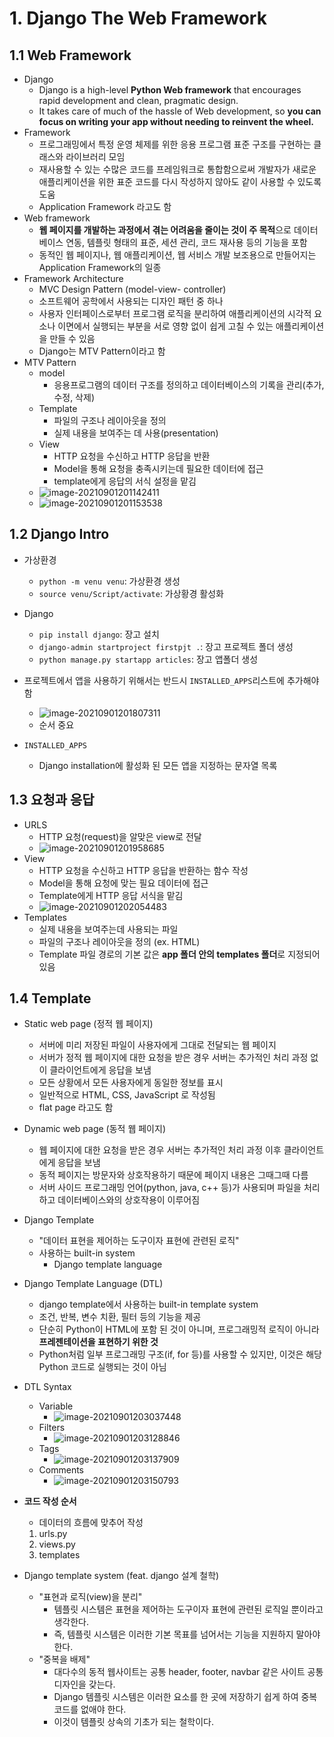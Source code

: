 # 1. Django The Web Framework



## 1.1 Web Framework

- Django
  - Django is a high-level **Python Web framework** that encourages rapid development and clean, pragmatic design.
  - It takes care of much of the hassle of Web development, so **you can focus on writing your app without needing to reinvent the wheel.**
- Framework
  - 프로그래밍에서 특정 운영 체제를 위한 응용 프로그램 표준 구조를 구현하는 클래스와 라이브러리 모임
  - 재사용할 수 있는 수많은 코드를 프레임워크로 통합함으로써 개발자가 새로운 애플리케이션을 위한 표준 코드를 다시 작성하지 않아도 같이 사용할 수 있도록 도움
  - Application Framework 라고도 함
- Web framework
  - **웹 페이지를 개발하는 과정에서 겪는 어려움을 줄이는 것이 주 목적**으로 데이터베이스 연동, 템플릿 형태의 표준, 세션 관리, 코드 재사용 등의 기능을 포함
  - 동적인 웹 페이지나, 웹 애플리케이션, 웹 서비스 개발 보조용으로 만들어지는 Application Framework의 일종
- Framework Architecture
  - MVC Design Pattern (model-view- controller)
  - 소프트웨어 공학에서 사용되는 디자인 패턴 중 하나
  - 사용자 인터페이스로부터 프로그램 로직을 분리하여 애플리케이션의 시각적 요소나 이면에서 실행되는 부분을 서로 영향 없이 쉽게 고칠 수 있는 애플리케이션을 만들 수 있음
  - Django는 MTV Pattern이라고 함
- MTV Pattern
  - model
    - 응용프로그램의 데이터 구조를 정의하고 데이터베이스의 기록을 관리(추가, 수정, 삭제)
  - Template
    - 파일의 구조나 레이아웃을 정의
    - 실제 내용을 보여주는 데 사용(presentation)
  - View
    - HTTP 요청을 수신하고 HTTP 응답을 반환
    - Model을 통해 요청을 충족시키는데 필요한 데이터에 접근
    - template에게 응답의 서식 설정을 맡김
  - ![image-20210901201142411](img/image-20210901201142411.png)
  - ![image-20210901201153538](img/image-20210901201153538.png)



## 1.2 Django Intro

- 가상환경
  - `python -m venu venu`: 가상환경 생성
  - `source venu/Script/activate`: 가상황경 활성화



- Django
  - `pip install django`: 장고 설치
  - `django-admin startproject firstpjt .`: 장고 프로젝트 폴더 생성
  - `python manage.py startapp articles`: 장고 앱폴더 생성



- 프로젝트에서 앱을 사용하기 위해서는 반드시 `INSTALLED_APPS`리스트에 추가해야 함
  - ![image-20210901201807311](img/image-20210901201807311.png)
  - 순서 중요
- `INSTALLED_APPS`
  - Django installation에 활성화 된 모든 앱을 지정하는 문자열 목록



## 1.3 요청과 응답

- URLS
  - HTTP 요청(request)을 알맞은 view로 전달
  - ![image-20210901201958685](img/image-20210901201958685.png)
- View
  - HTTP 요청을 수신하고 HTTP 응답을 반환하는 함수 작성
  - Model을 통해 요청에 맞는 필요 데이터에 접근
  - Template에게 HTTP 응답 서식을 맡김
  - ![image-20210901202054483](img/image-20210901202054483.png)
- Templates
  - 실제 내용을 보여주는데 사용되는 파일
  - 파일의 구조나 레이아웃을 정의 (ex. HTML)
  - Template 파일 경로의 기본 값은 **app 폴더 안의 templates 폴더**로 지정되어 있음



## 1.4 Template

- Static web page (정적 웹 페이지)
  - 서버에 미리 저장된 파일이 사용자에게 그대로 전달되는 웹 페이지
  - 서버가 정적 웹 페이지에 대한 요청을 받은 경우 서버는 추가적인 처리 과정 없이 클라이언트에게 응답을 보냄
  - 모든 상황에서 모든 사용자에게 동일한 정보를 표시
  - 일반적으로 HTML, CSS, JavaScript 로 작성됨
  - flat page 라고도 함
- Dynamic web page (동적 웹 페이지)
  - 웹 페이지에 대한 요청을 받은 경우 서버는 추가적인 처리 과정 이후 클라이언트에게 응답을 보냄
  - 동적 페이지는 방문자와 상호작용하기 때문에 페이지 내용은 그때그때 다름
  - 서버 사이드 프로그래밍 언어(python, java, c++ 등)가 사용되며 파일을 처리하고 데이터베이스와의 상호작용이 이루어짐
- Django Template
  - "데이터 표현을 제어하는 도구이자 표현에 관련된 로직"
  - 사용하는 built-in system
    - Django template language
- Django Template Language (DTL)
  - django template에서 사용하는 built-in template system
  - 조건, 반복, 변수 치환, 필터 등의 기능을 제공
  - 단순히 Python이 HTML에 포함 된 것이 아니며, 프로그래밍적 로직이 아니라 **프레젠테이션을 표현하기 위한 것**
  - Python처럼 일부 프로그래밍 구조(if, for 등)를 사용할 수 있지만, 이것은 해당 Python 코드로 실행되는 것이 아님
- DTL Syntax
  - Variable
    - ![image-20210901203037448](img/image-20210901203037448.png)
  - Filters
    - ![image-20210901203128846](img/image-20210901203128846.png)
  - Tags
    - ![image-20210901203137909](img/image-20210901203137909.png)
  - Comments
    - ![image-20210901203150793](img/image-20210901203150793.png)



- **코드 작성 순서**

  - 데이터의 흐름에 맞추어 작성

  1. urls.py
  2. views.py
  3. templates



- Django template system (feat. django 설계 철학)
  - "표현과 로직(view)을 분리"
    - 템플릿 시스템은 표현을 제어하는 도구이자 표현에 관련된 로직일 뿐이라고 생각한다.
    - 즉, 템플릿 시스템은 이러한 기본 목표를 넘어서는 기능을 지원하지 말아야 한다.
  - "중복을 배제"
    - 대다수의 동적 웹사이트는 공통 header, footer, navbar 같은 사이트 공통 디자인을 갖는다.
    - Django 템플릿 시스템은 이러한 요소를 한 곳에 저장하기 쉽게 하여 중복 코드를 없애야 한다.
    - 이것이 템플릿 상속의 기초가 되는 철학이다.